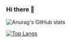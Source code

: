 ### Hi there 👋

![Anurag's GitHub stats](https://github-readme-stats.vercel.app/api?username=Holyblade&show_icons=true&theme=radical)

[![Top Langs](https://github-readme-stats.vercel.app/api/top-langs/?username=Holyblade)](https://github.com/anuraghazra/github-readme-stats)



<!--
**Holyblade/Holyblade** is a ✨ _special_ ✨ repository because its `README.md` (this file) appears on your GitHub profile.

Here are some ideas to get you started:

- 🔭 I’m currently working on ...
- 🌱 I’m currently learning ...
- 👯 I’m looking to collaborate on ...
- 🤔 I’m looking for help with ...
- 💬 Ask me about ...
- 📫 How to reach me: ...
- 😄 Pronouns: ...
- ⚡ Fun fact: ...
-->

